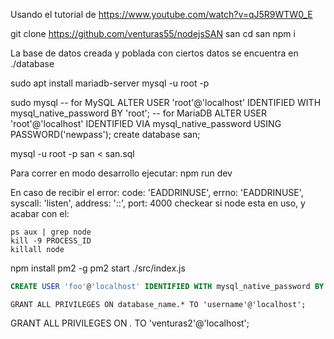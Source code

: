 Usando el tutorial de https://www.youtube.com/watch?v=qJ5R9WTW0_E

git clone https://github.com/venturas55/nodejsSAN san
cd san
npm i


La base de datos creada y poblada con ciertos datos se encuentra en ./database

sudo apt install mariadb-server
mysql -u root -p

sudo mysql
-- for MySQL
ALTER USER 'root'@'localhost' IDENTIFIED WITH mysql_native_password BY 'root';
-- for MariaDB
ALTER USER 'root'@'localhost' IDENTIFIED VIA mysql_native_password USING PASSWORD('newpass');
create database san;

mysql -u root -p san < san.sql



Para correr en modo desarrollo ejecutar:    npm run dev


En caso de recibir el error:
            code: 'EADDRINUSE',
            errno: 'EADDRINUSE',
            syscall: 'listen',
            address: '::',
            port: 4000
checkear si node esta en uso, y acabar con el:

    ps aux | grep node
    kill -9 PROCESS_ID
    killall node



npm install pm2 -g
pm2 start ./src/index.js





















```sql
CREATE USER 'foo'@'localhost' IDENTIFIED WITH mysql_native_password BY 'bar';
```



```
GRANT ALL PRIVILEGES ON database_name.* TO 'username'@'localhost';
```

GRANT ALL PRIVILEGES ON *.* TO 'venturas2'@'localhost';
